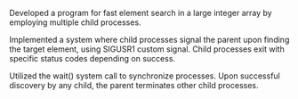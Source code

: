 Developed a program for fast element search in a large integer array by employing multiple 
child processes.

Implemented a system where child processes signal the parent upon finding the target element, 
using SIGUSR1 custom signal. Child processes exit with specific status codes depending on 
success.

Utilized the wait() system call to synchronize processes. Upon successful discovery by any 
child, the parent terminates other child processes.
